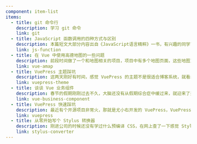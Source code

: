 ```yaml
---
component: item-list
items:
  - title: git 命令行
    description: 学习 git 命令
    link: git
  - title: JavaScript 函数调用的四种方式与区别
    description: 本篇短文大部分内容出自《JavaScript语言精粹》一书，有兴趣的同学可以去购买阅读，很棒的一本书，是js大师 道格拉斯·克罗克福德 的作品。
    link: js-function
  - title: 在 Vue 中使用高德地图的一些问题
    description: 前段时间做了一个和地图相关的项目，项目中有多个地图页面，这些地图页面有一个侧边栏，一个筛选组件，根据筛选组件的条件请求数据，然后在地图上放覆盖物。在实际开发中遇到了一些问题做了一些总结。
    link: vue-amap
  - title: VuePress 主题踩坑
    description: 这两天刚好有时间，感觉 VuePress 的主题不是很适合博客系统，就看着改了一波，踩了点小坑。
    link: vuepress-theme
  - title: 谈谈 Vue 业务组件
    description: 春节的假期刚刚过去不久，大脑还没有从假期综合症中缓过来，就迎来了开工的日子，不知道各位有没有收到开工大红包？有没有被虐狗？
    link: vue-business-component
  - title: VuePress 快速踩坑
    description: 最近有个开源项目非常火，那就是尤小右开发的 VuePress，VuePress 可以让您非常方便的在 Markdown 文档中编写 Vue 代码，并且 VuePress 对编译后的 HTML 文件做了一些针对搜索引擎的优化。另外 VuePress 针对 Markdown 文件做了一些扩展使其功能更加强大，本文将围绕搭建一个 Github 的静态博客展开。
    link: vuepress
  - title: 从零开始写个 Stylus 转换器
    description: 刚进公司的时候还没有学过什么预编译 CSS，在网上查了一下感觉 Stylus 代码简洁，功能强大，所以在第一个项目中就用了 Stylus。随着时间的推移，后面的项目渐渐的改用了团队成员使用较多的 SCSS，前段时间需要维护那个老项目，用习惯了 SCSS 之后对 Stylus 的缩进语法有些别扭。
    link: stylus-converter
---
```

